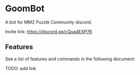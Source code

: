 # GoomBot
A bot for MM2 Puzzle Community discord.

Invite link:
https://discord.gg/cQua4EXP76

## Features
See a list of features and commands in the following document:

TODO: add link

